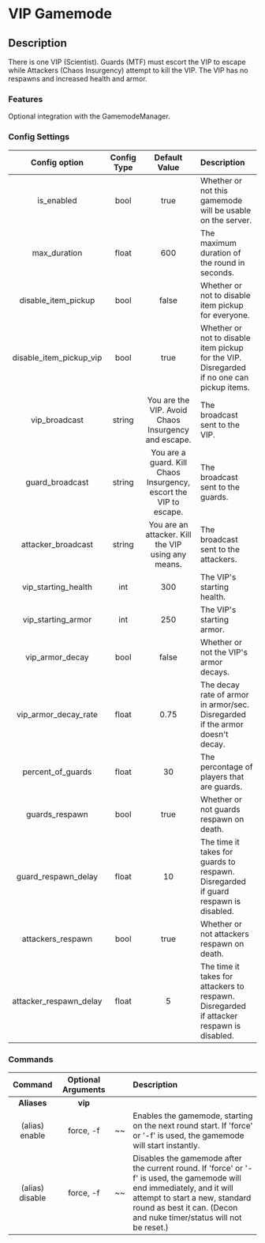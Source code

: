 VIP Gamemode
======
## Description
There is one VIP (Scientist). Guards (MTF) must escort the VIP to escape while Attackers (Chaos Insurgency) attempt to kill the VIP. The VIP has no respawns and increased health and armor.

### Features
Optional integration with the GamemodeManager.

### Config Settings
Config option | Config Type | Default Value | Description
:---: | :---: | :---: | :------
is_enabled | bool | true | Whether or not this gamemode will be usable on the server.
max_duration | float | 600 | The maximum duration of the round in seconds.
disable_item_pickup | bool | false | Whether or not to disable item pickup for everyone.
disable_item_pickup_vip | bool | true | Whether or not to disable item pickup for the VIP. Disregarded if no one can pickup items.
vip_broadcast | string | You are the VIP. Avoid Chaos Insurgency and escape. | The broadcast sent to the VIP.
guard_broadcast | string | You are a guard. Kill Chaos Insurgency, escort the VIP to escape. | The broadcast sent to the guards.
attacker_broadcast | string | You are an attacker. Kill the VIP using any means. | The broadcast sent to the attackers.
vip_starting_health | int | 300 | The VIP's starting health.
vip_starting_armor | int | 250 | The VIP's starting armor.
vip_armor_decay | bool | false | Whether or not the VIP's armor decays.
vip_armor_decay_rate | float | 0.75 | The decay rate of armor in armor/sec. Disregarded if the armor doesn't decay.
percent_of_guards | float | 30 | The percontage of players that are guards.
guards_respawn | bool | true | Whether or not guards respawn on death.
guard_respawn_delay | float | 10 | The time it takes for guards to respawn. Disregarded if guard respawn is disabled.
attackers_respawn | bool | true | Whether or not attackers respawn on death.
attacker_respawn_delay | float | 5 | The time it takes for attackers to respawn. Disregarded if attacker respawn is disabled.

### Commands
Command | Optional Arguments | | Description
:---: | :---: | :---: | :------
**Aliases** | **vip**
(alias) enable | force, -f | ~~ | Enables the gamemode, starting on the next round start. If 'force' or '-f' is used, the gamemode will start instantly.
(alias) disable | force, -f | ~~ | Disables the gamemode after the current round. If 'force' or '-f' is used, the gamemode will end immediately, and it will attempt to start a new, standard round as best it can. (Decon and nuke timer/status will not be reset.)